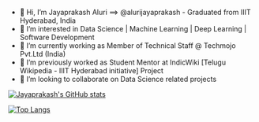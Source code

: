 - 👋 Hi, I’m Jayaprakash Aluri ==> @alurijayaprakash - Graduated from IIIT Hyderabad, India
- 👀 I’m interested in Data Science | Machine Learning | Deep Learning | Software Development
- 🌱 I’m currently working as Member of Technical Staff @ Techmojo Pvt.Ltd (India)
- 🌱 I’m previously worked as Student Mentor at IndicWiki [Telugu Wikipedia - IIIT Hyderabad initiative] Project
- 💞️ I’m looking to collaborate on Data Science related projects
<!---
- 📫 you can reach me at [jayaprakashaluri.dev](https://jayaprakashaluri.dev)
--->

[![Jayaprakash's GitHub stats](https://github-readme-stats.vercel.app/api?username=alurijayaprakash&show_icons=true)](https://github.com/alurijayaprakash/github-readme-stats)

[![Top Langs](https://github-readme-stats.vercel.app/api/top-langs/?username=alurijayaprakash)](https://github.com/alurijayaprakash/github-readme-stats)



<!---
alurijayaprakash/alurijayaprakash is a ✨ special ✨ repository because its `README.md` (this file) appears on your GitHub profile.
You can click the Preview link to take a look at your changes.
--->
